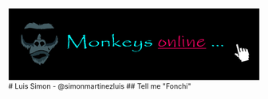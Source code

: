 <img src="portadaGitHub3.png" alt="My cool logo"/>
# Luis Simon - @simonmartinezluis
## Tell me "Fonchi"
<!--
**simonmartinezluis/simonmartinezluis** is a ✨ _special_ ✨ repository because its `README.md` (this file) appears on your GitHub profile.
